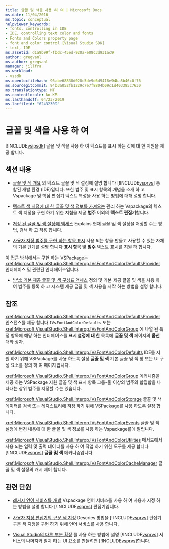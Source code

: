 ```yaml
---
title: 글꼴 및 색을 사용 하 여 | Microsoft Docs
ms.date: 11/04/2016
ms.topic: conceptual
helpviewer_keywords:
- fonts, controlling in IDE
- IDE, controlling text color and fonts
- Fonts and Colors property page
- font and color control [Visual Studio SDK]
- text, IDE
ms.assetid: d1a9b99f-fbdc-45ed-920a-e08c3d931ac9
author: gregvanl
ms.author: gregvanl
manager: jillfra
ms.workload:
- vssdk
ms.openlocfilehash: 96abe68838d028c5de9d6d9418e94ba5b46c0f76
ms.sourcegitcommit: 94b3a052fb1229c7e7f8804b09c1d403385c7630
ms.translationtype: MT
ms.contentlocale: ko-KR
ms.lasthandoff: 04/23/2019
ms.locfileid: "62432309"
---
```

# <a name="using-fonts-and-colors"></a>글꼴 및 색을 사용 하 여
[!INCLUDE[vsipsdk](../extensibility/includes/vsipsdk_md.md)] 글꼴 및 색을 사용 하 여 텍스트를 표시 하는 것에 대 한 지원을 제공 합니다.

## <a name="in-this-section"></a>섹션 내용
- [글꼴 및 색 개요](../extensibility/font-and-color-overview.md) 의 텍스트 글꼴 및 색 설정에 설명 합니다 [!INCLUDE[vsprvs](../code-quality/includes/vsprvs_md.md)] 통합된 개발 환경 (IDE)입니다. 또한 범주 및 표시 항목의 개념을 소개 하 고 Vspackage 및 핵심 편집기 텍스트 특성을 사용 하는 방법에 대해 설명 합니다.

- [텍스트 색 지정에 대 한 글꼴 및 색 정보를 가져오는](../extensibility/getting-font-and-color-information-for-text-colorization.md) 관리 하는 Vspackage의 텍스트 색 지정을 구현 하기 위한 지침을 제공 **범주** 이외의 **텍스트 편집기**합니다.

- [저장 된 글꼴 및 색 설정에 액세스](../extensibility/accessing-stored-font-and-color-settings.md) Explains 현재 글꼴 및 색 설정을 저장할 수는 방법, 검색 하 고 적용 합니다.

- [사용자 지정 범주를 구현 하는 항목 표시](../extensibility/implementing-custom-categories-and-display-items.md) 사용 되는 창을 만들고 사용할 수 있는 자체의 기본 단계를 설명 합니다 **표시 항목** 및 **범주** 텍스트 표시를 지원 하 합니다.

 이 접근 방식에서는 구현 하는 VSPackage는 <xref:Microsoft.VisualStudio.Shell.Interop.IVsFontAndColorDefaultsProvider> 인터페이스 및 관련된 인터페이스입니다.

- [방법: 기본 제공 글꼴 및 색 구성표 액세스](../extensibility/how-to-access-the-built-in-fonts-and-color-scheme.md) 정의 및 기본 제공 글꼴 및 색을 사용 하 여 범주를 등록 하 고 시스템 제공 글꼴 및 색 사용을 시작 하는 방법을 설명 합니다.

## <a name="reference"></a>참조
 <xref:Microsoft.VisualStudio.Shell.Interop.IVsFontAndColorDefaultsProvider> 인스턴스를 제공 합니다 `IVsFontAndColorDefaults` 또는 <xref:Microsoft.VisualStudio.Shell.Interop.IVsFontAndColorGroup> 에 나열 된 특정 항목에 해당 하는 인터페이스를 **표시 설정에 대 한** 목록에 **글꼴 및 색** 페이지의 **옵션** 대화 상자.

 <xref:Microsoft.VisualStudio.Shell.Interop.IVsFontAndColorDefaults> IDE를 지원 하기 위해 VSPackage를 사용 하도록 설정 **글꼴 및 색** 기본 글꼴 및 색 창 또는 UI 구성 요소를 정의 하 여 페이지입니다.

 <xref:Microsoft.VisualStudio.Shell.Interop.IVsFontAndColorGroup> 메커니즘을 제공 하는 VSPackage 지원 글꼴 및 색 표시 항목 그룹-둘 이상의 범주의 합집합을 나타내는 상위 범주를 지정할 수는 있습니다.

 <xref:Microsoft.VisualStudio.Shell.Interop.IVsFontAndColorStorage> 글꼴 및 색 데이터를 검색 또는 레지스트리에 저장 하기 위해 VSPackage를 사용 하도록 설정 합니다.

 <xref:Microsoft.VisualStudio.Shell.Interop.IVsFontAndColorEvents> 글꼴 및 색 설정에 변경 내용에 대 한 글꼴 및 색 정보를 사용 하는 Vspackage를에 알립니다.

 <xref:Microsoft.VisualStudio.Shell.Interop.IVsFontAndColorUtilities> 메서드에서 사용 되는 입력 및 출력 데이터를 사용 하 여 작업 하기 위한 도구를 제공 합니다 [!INCLUDE[vsprvs](../code-quality/includes/vsprvs_md.md)] **글꼴 및 색** 메커니즘입니다.

 <xref:Microsoft.VisualStudio.Shell.Interop.IVsFontAndColorCacheManager> 글꼴 및 색 설정의 캐시 제어 합니다.

## <a name="related-sections"></a>관련 단원
- [레거시 언어 서비스를 개발](../extensibility/internals/developing-a-legacy-language-service.md) Vspackage 언어 서비스를 사용 하 여 사용자 지정 하는 방법을 설명 합니다 [!INCLUDE[vsprvs](../code-quality/includes/vsprvs_md.md)] 편집기입니다.

- [사용자 지정 편집기의 구문 색 지정](../extensibility/syntax-coloring-in-custom-editors.md) Descries 방법을 [!INCLUDE[vsprvs](../code-quality/includes/vsprvs_md.md)] 편집기 구문 색 지정을 구현 하기 위해 언어 서비스를 사용 합니다.

- [Visual Studio의 다른 부분 확장](../extensibility/extending-other-parts-of-visual-studio.md) 를 사용 하는 방법에 설명 [!INCLUDE[vsprvs](../code-quality/includes/vsprvs_md.md)] 서비스의 나머지와 일치 하는 UI 요소를 만들려면 [!INCLUDE[vsprvs](../code-quality/includes/vsprvs_md.md)]합니다.